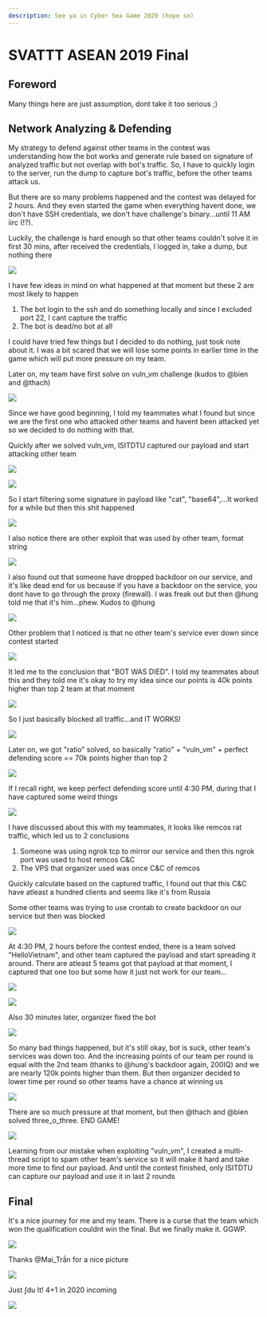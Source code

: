 ```yaml
---
description: See ya in Cyber Sea Game 2020 (hope so)
---
```


# SVATTT ASEAN 2019 Final

## Foreword

Many things here are just assumption, dont take it too serious ;\)

## Network Analyzing & Defending

My strategy to defend against other teams in the contest was understanding how the bot works and generate rule based on signature of analyzed traffic but not overlap with bot's traffic. So, I have to quickly login to the server, run the dump to capture bot's traffic, before the other teams attack us.

But there are so many problems happened and the contest was delayed for 2 hours. And they even started the game when everything havent done, we don't have SSH credentials, we don't have challenge's binary...until 11 AM iirc \(!?\).

Luckily, the challenge is hard enough so that other teams couldn't solve it in first 30 mins, after received the credentials, I logged in, take a dump, but nothing there

![](.gitbook/assets/image%20%2858%29.png)

I have few ideas in mind on what happened at that moment but these 2 are most likely to happen

1. The bot login to the ssh and do something locally and since I excluded port 22, I cant capture the traffic
2. The bot is dead/no bot at all

I could have tried few things but I decided to do nothing, just took note about it. I was a bit scared that we will lose some points in earlier time in the game which will put more pressure on my team.

Later on, my team have first solve on vuln\_vm challenge \(kudos to @bien and @thach\)

![](.gitbook/assets/image%20%2842%29.png)

Since we have good beginning, I told my teammates what I found but since we are the first one who attacked other teams and havent been attacked yet so we decided to do nothing with that.

Quickly after we solved vuln\_vm, ISITDTU captured our payload and start attacking other team

![](.gitbook/assets/image%20%28122%29.png)

![](.gitbook/assets/image%20%2852%29.png)

So I start filtering some signature in payload like "cat", "base64",...It worked for a while but then this shit happened

![](.gitbook/assets/image%20%28239%29.png)

I also notice there are other exploit that was used by other team, format string

![](.gitbook/assets/image%20%28194%29.png)

I also found out that someone have dropped backdoor on our service, and it's like dead end for us because if you have a backdoor on the service, you dont have to go through the proxy \(firewall\). I was freak out but then @hung told me that it's him...phew. Kudos to @hung

![](.gitbook/assets/image%20%28255%29.png)

Other problem that I noticed is that no other team's service ever down since contest started

![](.gitbook/assets/image%20%2864%29.png)

It led me to the conclusion that "BOT WAS DIED". I told my teammates about this and they told me it's okay to try my idea since our points is 40k points higher than top 2 team at that moment

![](.gitbook/assets/image%20%2893%29.png)

So I just basically blocked all traffic...and IT WORKS!

![](.gitbook/assets/image%20%2813%29.png)

Later on, we got "ratio" solved, so basically "ratio" + "vuln\_vm" + perfect defending score == 70k points higher than top 2

![](.gitbook/assets/image%20%28161%29.png)

If I recall right, we keep perfect defending score until 4:30 PM, during that I have captured some weird things

![](.gitbook/assets/image%20%28252%29.png)

I  have discussed about this with my teammates, it looks like remcos rat traffic, which led us to 2 conclusions

1. Someone was using ngrok tcp to mirror our service and then this ngrok port was used to host remcos C&C
2. The VPS that organizer used was once C&C of remcos

Quickly calculate based on the captured traffic, I found out that this C&C have atleast a hundred clients and seems like it's from Russia

Some other teams was trying to use crontab to create backdoor on our service but then was blocked

![](.gitbook/assets/image%20%2833%29.png)

At 4:30 PM, 2 hours before the contest ended, there is a team solved "HelloVietnam", and other team captured the payload and start spreading it around. There are atleast 5 teams got that payload at that moment, I captured that one too but some how it just not work for our team...

![](.gitbook/assets/image%20%2886%29.png)

![](.gitbook/assets/image%20%28152%29.png)

Also 30 minutes later, organizer fixed the bot

![](.gitbook/assets/image%20%2855%29.png)

So many bad things happened, but it's still okay, bot is suck, other team's services was down too. And the increasing points of our team per round is equal with the 2nd team \(thanks to @hung's backdoor again, 200IQ\) and we are nearly 120k points higher than them. But then organizer decided to lower time per round so other teams have a chance at winning us

![](.gitbook/assets/image%20%2887%29.png)

There are so much pressure at that moment, but then @thach and @bien solved three\_o\_three. END GAME!

![](.gitbook/assets/image%20%2847%29.png)

Learning from our mistake when exploiting "vuln\_vm", I created a multi-thread script to spam other team's service so it will make it hard and take more time to find our payload. And until the contest finished, only ISITDTU can capture our payload and use it in last 2 rounds

## Final

It's a nice journey for me and my team. There is a curse that the team which won the qualification couldnt win the final. But we finally make it. GGWP.

![](.gitbook/assets/image%20%289%29.png)

Thanks @Mai\_Trần for a nice picture

![](.gitbook/assets/image%20%2810%29.png)

Just ∫du It! 4+1 in 2020 incoming

![](.gitbook/assets/image%20%28173%29.png)

